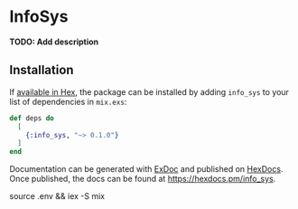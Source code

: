 # InfoSys

**TODO: Add description**

## Installation

If [available in Hex](https://hex.pm/docs/publish), the package can be installed
by adding `info_sys` to your list of dependencies in `mix.exs`:

```elixir
def deps do
  [
    {:info_sys, "~> 0.1.0"}
  ]
end
```

Documentation can be generated with [ExDoc](https://github.com/elixir-lang/ex_doc)
and published on [HexDocs](https://hexdocs.pm). Once published, the docs can
be found at <https://hexdocs.pm/info_sys>.

source .env && iex -S mix